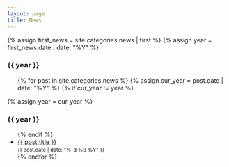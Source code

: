 ```yaml
---
layout: page
title: News
---
```


{% assign first_news = site.categories.news | first %}
{% assign year = first_news.date | date: "%Y" %}

<h3>{{ year }}</h3>
<ul>
{% for post in site.categories.news %}
	{% assign cur_year = post.date | date: "%Y" %}
	{% if cur_year != year %}
</ul>
		{% assign year = cur_year %} 
<h3>{{ year }}</h3>
<ul>
	{% endif %}
	<li>
      <a href="{{ post.url }}">{{ post.title }}</a><br/>
      <small>{{ post.date | date: "%-d %B %Y" }}</small>
    </li>
{% endfor %}
</ul>
